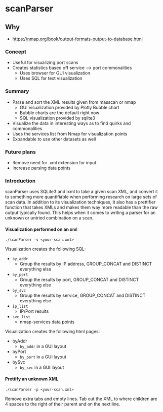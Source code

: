# scanParser
## Why
- https://nmap.org/book/output-formats-output-to-database.html
### Concept
- Useful for visualizing port scans
- Creates statistics based off service --> port commonalities
  - Uses browser for GUI visualization
  - Uses SQL for text visualization

### Summary
 - Parse and sort the XML results given from masscan or nmap
   - GUI visualization provided by Plotly Bubble chart
    - Bubble charts are the default right now
   - SQL visualization provided by sqlite3
 - Visualize the data in interesting ways as to find quirks and commonalities
 - Uses the services list from Nmap for visualization points
 - Expandable to use other datasets as well

### Future plans
 - Remove need for .xml extension for input
 - Increase parsing data points

### Introduction
scanParser uses SQLite3 and lxml to take a given scan XML, and convert it to something more quantifiable when performing research on large sets of scan data.  In addition to its visualization techniques, it also has a prettifier function that takes XMLs and makes them way more readable than the raw output typically found.  This helps when it comes to writing a parser for an unknown or untried combination on a scan.

#### Visualization performed on an xml
```
./scanParser -v <your-scan.xml>
```
Visualization creates the following SQL:
  - `by_addr`
    - Group the results by IP address, GROUP_CONCAT and DISTINCT everything else
  - `by_port`
    - Group the results by port, GROUP_CONCAT and DISTINCT everything else
  - `by_svc`
    - Group the results by service, GROUP_CONCAT and DISTINCT everything else
  - `ip_list`
    - IP/Port results
  - `svc_list`
    - nmap-services data points

Visualization creates the following html pages:
  - byAddr
    - `by_addr` in a GUI layout
  - byPort
    - `by_port` in a GUI layout
  - bySvc
    - `by_svc` in a GUI layout

#### Prettify an unknown XML
```
./scanParser -p <your-scan.xml>
```
Remove extra tabs and empty lines.  Tab out the XML to where children are 4 spaces to the right of their parent and on the next line.
